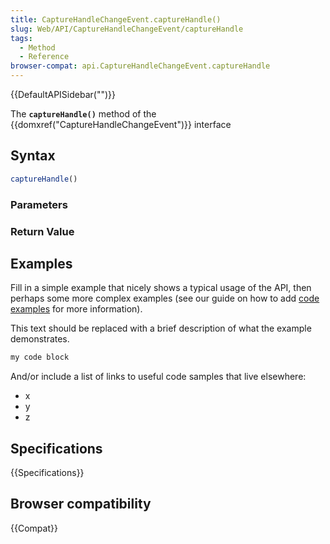 ```yaml
---
title: CaptureHandleChangeEvent.captureHandle()
slug: Web/API/CaptureHandleChangeEvent/captureHandle
tags:
  - Method
  - Reference
browser-compat: api.CaptureHandleChangeEvent.captureHandle
---
```

{{DefaultAPISidebar("")}}

The **`captureHandle()`** method of the {{domxref("CaptureHandleChangeEvent")}} interface 

## Syntax

```js
captureHandle()
```

### Parameters



### Return Value



## Examples

Fill in a simple example that nicely shows a typical usage of the API, then perhaps some more complex examples (see our guide on how to add [code examples](/en-US/docs/MDN/Contribute/Structures/Code_examples) for more information).

This text should be replaced with a brief description of what the example demonstrates.

```js
my code block
```

And/or include a list of links to useful code samples that live elsewhere:

*   x
*   y
*   z

## Specifications

{{Specifications}}

## Browser compatibility

{{Compat}}

